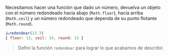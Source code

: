 Necesitamos hacer una función que dado un número, devuelva un objeto con el número redondeado hacia abajo (`Math.floor`), hacia arriba (`Math.ceil`) y un número redondeado que dependa de su punto flotante (`Math.round`).

```javascript
ムredondear(13.3)
{ floor: 13, ceil: 14, round: 13 }
```

> Definí la función `redondear` para lograr lo que acabamos de describir.